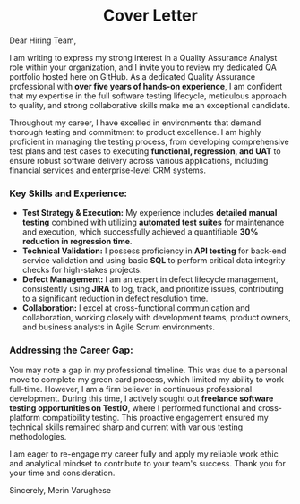 <h1 align="center">Cover Letter</h1>

Dear Hiring Team,

I am writing to express my strong interest in a Quality Assurance Analyst role within your organization, and I invite you to review my dedicated QA portfolio hosted here on GitHub. As a dedicated Quality Assurance professional with **over five years of hands-on experience**, I am confident that my expertise in the full software testing lifecycle, meticulous approach to quality, and strong collaborative skills make me an exceptional candidate.

Throughout my career, I have excelled in environments that demand thorough testing and commitment to product excellence. I am highly proficient in managing the testing process, from developing comprehensive test plans and test cases to executing **functional, regression, and UAT** to ensure robust software delivery across various applications, including financial services and enterprise-level CRM systems.

### Key Skills and Experience:

* **Test Strategy & Execution:** My experience includes **detailed manual testing** combined with utilizing **automated test suites** for maintenance and execution, which successfully achieved a quantifiable **30% reduction in regression time**.
* **Technical Validation:** I possess proficiency in **API testing** for back-end service validation and using basic **SQL** to perform critical data integrity checks for high-stakes projects.
* **Defect Management:** I am an expert in defect lifecycle management, consistently using **JIRA** to log, track, and prioritize issues, contributing to a significant reduction in defect resolution time.
* **Collaboration:** I excel at cross-functional communication and collaboration, working closely with development teams, product owners, and business analysts in Agile Scrum environments.

### Addressing the Career Gap:

You may note a gap in my professional timeline. This was due to a personal move to complete my green card process, which limited my ability to work full-time. However, I am a firm believer in continuous professional development. During this time, I actively sought out **freelance software testing opportunities on TestIO**, where I performed functional and cross-platform compatibility testing. This proactive engagement ensured my technical skills remained sharp and current with various testing methodologies.

I am eager to re-engage my career fully and apply my reliable work ethic and analytical mindset to contribute to your team's success. Thank you for your time and consideration.

Sincerely,
Merin Varughese
